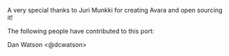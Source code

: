 A very special thanks to Juri Munkki for creating Avara and open sourcing it!

The following people have contributed to this port:

Dan Watson <@dcwatson>
